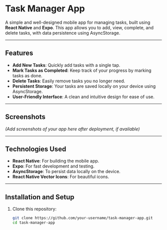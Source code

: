# Task Manager App

A simple and well-designed mobile app for managing tasks, built using **React Native** and **Expo**. This app allows you to add, view, complete, and delete tasks, with data persistence using AsyncStorage.

---

## Features

- **Add New Tasks**: Quickly add tasks with a single tap.
- **Mark Tasks as Completed**: Keep track of your progress by marking tasks as done.
- **Delete Tasks**: Easily remove tasks you no longer need.
- **Persistent Storage**: Your tasks are saved locally on your device using AsyncStorage.
- **User-Friendly Interface**: A clean and intuitive design for ease of use.

---

## Screenshots

*(Add screenshots of your app here after deployment, if available)*

---

## Technologies Used

- **React Native**: For building the mobile app.
- **Expo**: For fast development and testing.
- **AsyncStorage**: To persist data locally on the device.
- **React Native Vector Icons**: For beautiful icons.

---

## Installation and Setup

1. Clone this repository:
   ```bash
   git clone https://github.com/your-username/task-manager-app.git
   cd task-manager-app
